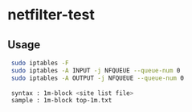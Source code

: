 # netfilter-test

## Usage
```bash
 sudo iptables -F
 sudo iptables -A INPUT -j NFQUEUE --queue-num 0
 sudo iptables -A OUTPUT -j NFQUEUE --queue-num 0
 
 syntax : 1m-block <site list file>
 sample : 1m-block top-1m.txt
```

